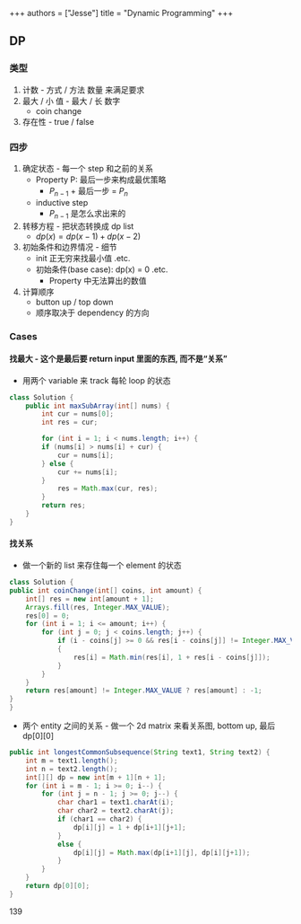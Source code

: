+++
authors = ["Jesse"]
title = "Dynamic Programming"
+++

## DP

### 类型

1. 计数 - 方式 / 方法 数量 来满足要求
2. 最大 / 小 值 - 最大 / 长 数字
   - coin change
3. 存在性 - true / false

### 四步

1. 确定状态 - 每一个 step 和之前的关系
   - Property P: 最后一步来构成最优策略
     - $P_{n-1}$ + 最后一步 = $P_n$
   - inductive step
     - $P_{n-1}$ 是怎么求出来的
2. 转移方程 - 把状态转换成 dp list
   - $dp(x) = dp(x -1) + dp(x - 2)$
3. 初始条件和边界情况 - 细节
   - init 正无穷来找最小值 .etc.
   - 初始条件(base case): dp(x) = 0 .etc.
     - Property 中无法算出的数值
4. 计算顺序
   - button up / top down
   - 顺序取决于 dependency 的方向

### Cases

#### 找最大 - 这个是最后要 return input 里面的东西, 而不是“关系”

- 用两个 variable 来 track 每轮 loop 的状态

```JAVA
class Solution {
	public int maxSubArray(int[] nums) {
		int cur = nums[0];
		int res = cur;

		for (int i = 1; i < nums.length; i++) {
		if (nums[i] > nums[i] + cur) {
			cur = nums[i];
		} else {
			cur += nums[i];
		}
			res = Math.max(cur, res);
		}
		return res;
	}
}
```

#### 找关系

- 做一个新的 list 来存住每一个 element 的状态

```JAVA
class Solution {
public int coinChange(int[] coins, int amount) {
	int[] res = new int[amount + 1];
	Arrays.fill(res, Integer.MAX_VALUE);
	res[0] = 0;
	for (int i = 1; i <= amount; i++) {
		for (int j = 0; j < coins.length; j++) {
			if (i - coins[j] >= 0 && res[i - coins[j]] != Integer.MAX_VALUE)
			{
				res[i] = Math.min(res[i], 1 + res[i - coins[j]]);
			}
		}
	}
	return res[amount] != Integer.MAX_VALUE ? res[amount] : -1;
}
}
```

- 两个 entity 之间的关系 - 做一个 2d matrix 来看关系图, bottom up, 最后 dp[0][0]

```JAVA
public int longestCommonSubsequence(String text1, String text2) {
	int m = text1.length();
	int n = text2.length();
	int[][] dp = new int[m + 1][n + 1];
	for (int i = m - 1; i >= 0; i--) {
		for (int j = n - 1; j >= 0; j--) {
			char char1 = text1.charAt(i);
			char char2 = text2.charAt(j);
			if (char1 == char2) {
				dp[i][j] = 1 + dp[i+1][j+1];
			}
			else {
				dp[i][j] = Math.max(dp[i+1][j], dp[i][j+1]);
			}
		}
	}
	return dp[0][0];
}
```

139
